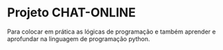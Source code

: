 # Projeto CHAT-ONLINE
 Para colocar em prática as lógicas de programação e também aprender e aprofundar na linguagem de programação python.
